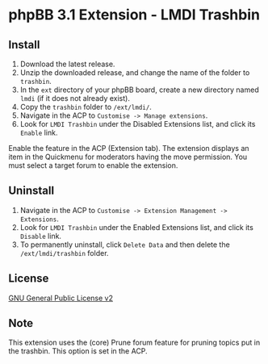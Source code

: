 # phpBB 3.1 Extension - LMDI Trashbin

## Install

1. Download the latest release.
2. Unzip the downloaded release, and change the name of the folder to `trashbin`.
3. In the `ext` directory of your phpBB board, create a new directory named `lmdi` (if it does not already exist).
4. Copy the `trashbin` folder to `/ext/lmdi/`.
5. Navigate in the ACP to `Customise -> Manage extensions`.
6. Look for `LMDI Trashbin` under the Disabled Extensions list, and click its `Enable` link.

Enable the feature in the ACP (Extension tab).
The extension displays an item in the Quickmenu for moderators having the move permission.
You must select a target forum to enable the extension.

## Uninstall

1. Navigate in the ACP to `Customise -> Extension Management -> Extensions`.
2. Look for `LMDI Trashbin` under the Enabled Extensions list, and click its `Disable` link.
3. To permanently uninstall, click `Delete Data` and then delete the `/ext/lmdi/trashbin` folder.

## License
[GNU General Public License v2](http://opensource.org/licenses/GPL-2.0)

## Note
This extension uses the (core) Prune forum feature for pruning topics put in the trashbin. This option is set in  the ACP.


